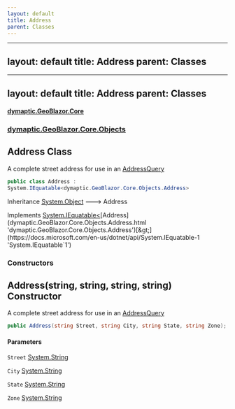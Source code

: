 ```yaml
---
layout: default
title: Address
parent: Classes
---
```

---
layout: default
title: Address
parent: Classes
---
---
layout: default
title: Address
parent: Classes
---
#### [dymaptic.GeoBlazor.Core](index.html 'index')
### [dymaptic.GeoBlazor.Core.Objects](index.html#dymaptic.GeoBlazor.Core.Objects 'dymaptic.GeoBlazor.Core.Objects')

## Address Class

A complete street address for use in an [AddressQuery](dymaptic.GeoBlazor.Core.Objects.AddressQuery.html 'dymaptic.GeoBlazor.Core.Objects.AddressQuery')

```csharp
public class Address :
System.IEquatable<dymaptic.GeoBlazor.Core.Objects.Address>
```

Inheritance [System.Object](https://docs.microsoft.com/en-us/dotnet/api/System.Object 'System.Object') &#129106; Address

Implements [System.IEquatable&lt;](https://docs.microsoft.com/en-us/dotnet/api/System.IEquatable-1 'System.IEquatable`1')[Address](dymaptic.GeoBlazor.Core.Objects.Address.html 'dymaptic.GeoBlazor.Core.Objects.Address')[&gt;](https://docs.microsoft.com/en-us/dotnet/api/System.IEquatable-1 'System.IEquatable`1')
### Constructors

<a name='dymaptic.GeoBlazor.Core.Objects.Address.Address(string,string,string,string)'></a>

## Address(string, string, string, string) Constructor

A complete street address for use in an [AddressQuery](dymaptic.GeoBlazor.Core.Objects.AddressQuery.html 'dymaptic.GeoBlazor.Core.Objects.AddressQuery')

```csharp
public Address(string Street, string City, string State, string Zone);
```
#### Parameters

<a name='dymaptic.GeoBlazor.Core.Objects.Address.Address(string,string,string,string).Street'></a>

`Street` [System.String](https://docs.microsoft.com/en-us/dotnet/api/System.String 'System.String')

<a name='dymaptic.GeoBlazor.Core.Objects.Address.Address(string,string,string,string).City'></a>

`City` [System.String](https://docs.microsoft.com/en-us/dotnet/api/System.String 'System.String')

<a name='dymaptic.GeoBlazor.Core.Objects.Address.Address(string,string,string,string).State'></a>

`State` [System.String](https://docs.microsoft.com/en-us/dotnet/api/System.String 'System.String')

<a name='dymaptic.GeoBlazor.Core.Objects.Address.Address(string,string,string,string).Zone'></a>

`Zone` [System.String](https://docs.microsoft.com/en-us/dotnet/api/System.String 'System.String')


